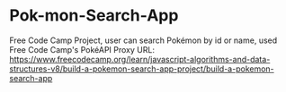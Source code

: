 # Pok-mon-Search-App
Free Code Camp Project, user can search Pokémon by id or name, used Free Code Camp's PokéAPI Proxy
URL: https://www.freecodecamp.org/learn/javascript-algorithms-and-data-structures-v8/build-a-pokemon-search-app-project/build-a-pokemon-search-app 
